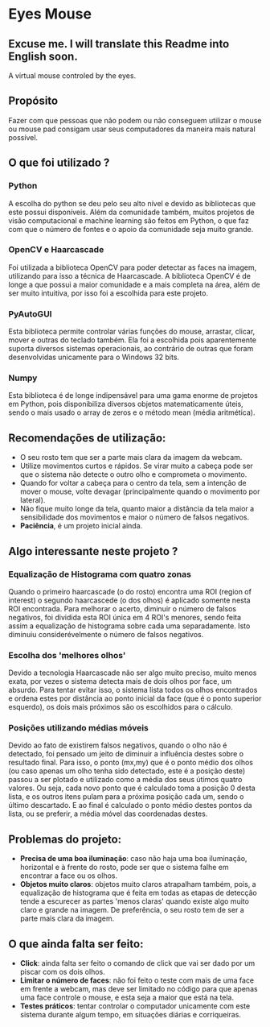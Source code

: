 # Eyes Mouse
## Excuse me. I will translate this Readme into English soon.

A virtual mouse controled by the eyes.

## Propósito

Fazer com que pessoas que não podem ou não conseguem utilizar o mouse ou mouse pad consigam usar seus computadores da maneira mais natural possível.

## O que foi utilizado ?

### Python

A escolha do python se deu pelo seu alto nível e devido as bibliotecas que este possui disponíveis. Além da comunidade também, muitos projetos de visão computacional e machine learning são feitos em Python, o que faz com que o número de fontes e o apoio da comunidade seja muito grande.

### OpenCV e Haarcascade

Foi utilizada a biblioteca OpenCV para poder detectar as faces na imagem, utilizando para isso a técnica de Haarcascade. A biblioteca OpenCV é de longe a que possui a maior comunidade e a mais completa na área, além de ser muito intuitiva, por isso foi a escolhida para este projeto.

### PyAutoGUI

Esta biblioteca permite controlar várias funções do mouse, arrastar, clicar, mover e outras do teclado também. Ela foi a escolhida pois aparentemente suporta diversos sistemas operacionais, ao contrário de outras que foram desenvolvidas unicamente para o Windows 32 bits.

### Numpy

Esta biblioteca é de longe indipensável para uma gama enorme de projetos em Python, pois disponibiliza diversos objetos matematicamente úteis, sendo o mais usado o array de zeros e o método mean (média aritmética).

## Recomendações de utilização:

- O seu rosto tem que ser a parte mais clara da imagem da webcam.
- Utilize movimentos curtos e rápidos. Se virar muito a cabeça pode ser que o sistema não detecte o outro olho e comprometa o movimento.
- Quando for voltar a cabeça para o centro da tela, sem a intenção de mover o mouse, volte devagar (principalmente quando o movimento por lateral).
- Não fique muito longe da tela, quanto maior a distância da tela maior a sensibilidade dos movimentos e maior o número de falsos negativos.
- **Paciência**, é um projeto inicial ainda.

## Algo interessante neste projeto ?

### Equalização de Histograma com quatro zonas

Quando o primeiro haarcascade (o do rosto) encontra uma ROI (region of interest) o segundo haarcascede (o dos olhos) é aplicado somente nesta ROI encontrada. Para melhorar o acerto, diminuir o número de falsos negativos, foi dividida esta ROI única em 4 ROI's menores, sendo feita assim a equalização de histograma sobre cada uma separadamente. Isto diminuiu considerévelmente o número de falsos negativos.

### Escolha dos 'melhores olhos'

Devido a tecnologia Haarcascade não ser algo muito preciso, muito menos exata, por vezes o sistema detecta mais de dois olhos por face, um absurdo. Para tentar evitar isso, o sistema lista todos os olhos encontrados e ordena estes por distância ao ponto inicial da face (que é o ponto superior esquerdo), os dois mais próximos são os escolhidos para o cálculo.

### Posições utilizando médias móveis

Devido ao fato de existirem falsos negativos, quando o olho não é detectado, foi pensado um jeito de diminuir a influência destes sobre o resultado final. Para isso, o ponto (mx,my) que é o ponto médio dos olhos (ou caso apenas um olho tenha sido detectado, este é a posição deste) passou a ser plotado e utilizado como a média dos seus útimos quatro valores. Ou seja, cada novo ponto que é calculado toma a posição 0 desta lista, e os outros itens pulam para a próxima posição cada um, sendo o último descartado. E ao final é calculado o ponto médio destes pontos da lista, ou se preferir, a média móvel das coordenadas destes.

## Problemas do projeto:

- **Precisa de uma boa iluminação**: caso não haja uma boa iluminação, horizontal e à frente do rosto, pode ser que o sistema falhe em encontrar a face ou os olhos.
- **Objetos muito claros**: objetos muito claros atrapalham também, pois, a equalização de histograma que é feita em todas as etapas de detecção tende a escurecer as partes 'menos claras' quando existe algo muito claro e grande na imagem. De preferência, o seu rosto tem de ser a parte mais clara da imagem.

## O que ainda falta ser feito:

- **Click**: ainda falta ser feito o comando de click que vai ser dado por um piscar com os dois olhos.
- **Limitar o número de faces**: não foi feito o teste com mais de uma face em frente a webcam, mas deve ser limitado no código para que apenas uma face controle o mouse, e esta seja a maior que está na tela.
- **Testes práticos**: tentar controlar o computador unicamente com este sistema durante algum tempo, em situações diárias e corriqueiras.
